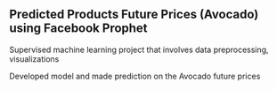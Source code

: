 ## Predicted Products Future Prices (Avocado) using Facebook Prophet

Supervised machine learning project that involves data preprocessing, visualizations

Developed model and made prediction on the Avocado future prices 
